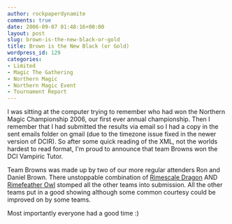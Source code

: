 ```yaml
---
author: rockpaperdynamite
comments: true
date: 2006-09-07 01:48:16+00:00
layout: post
slug: brown-is-the-new-black-or-gold
title: Brown is the New Black (or Gold)
wordpress_id: 129
categories:
- Limited
- Magic The Gathering
- Northern Magic
- Northern Magic Event
- Tournament Report
---
```


I was sitting at the computer trying to remember who had won the Northern Magic Championship 2006, our first ever annual championship. Then I remember that I had submitted the results via email so I had a copy in the sent emails folder on gmail (due to the timezone issue fixed in the newer version of DCIR). So after some quick reading of the XML, not the worlds hardest to read format, I'm proud to announce that team Browns won the DCI Vampiric Tutor.

Team Browns was made up by two of our more regular attenders Ron and Daniel Brown. There unstoppable combination of [Rimescale Dragon](http://ww2.wizards.com/gatherer/CardDetails.aspx?&id=121184) AND [Rimefeather Owl](http://ww2.wizards.com/gatherer/CardDetails.aspx?&id=122116) stomped all the other teams into submission. All the other teams put in a good showing although some common courtesy could be improved on by some teams.

Most importantly everyone had a good time :)
